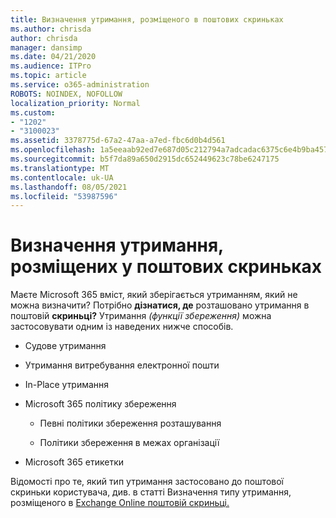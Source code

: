 ```yaml
---
title: Визначення утримання, розміщеного в поштових скриньках
ms.author: chrisda
author: chrisda
manager: dansimp
ms.date: 04/21/2020
ms.audience: ITPro
ms.topic: article
ms.service: o365-administration
ROBOTS: NOINDEX, NOFOLLOW
localization_priority: Normal
ms.custom:
- "1202"
- "3100023"
ms.assetid: 3378775d-67a2-47aa-a7ed-fbc6d0b4d561
ms.openlocfilehash: 1a5eeaab92ed7e687d05c212794a7adcadac6375c6e4b9ba4578835d9a9b9ef5
ms.sourcegitcommit: b5f7da89a650d2915dc652449623c78be6247175
ms.translationtype: MT
ms.contentlocale: uk-UA
ms.lasthandoff: 08/05/2021
ms.locfileid: "53987596"
---
```

# <a name="identify-holds-placed-on-mailboxes"></a>Визначення утримання, розміщених у поштових скриньках

Маєте Microsoft 365 вміст, який зберігається  утриманням, який не можна визначити?  Потрібно **дізнатися, де** розташовано утримання в поштовій **скриньці?** Утримання *(функції збереження)* можна застосовувати одним із наведених нижче способів.
  
- Судове утримання

- Утримання витребування електронної пошти

- In-Place утримання

- Microsoft 365 політику збереження 

  - Певні політики збереження розташування

  - Політики збереження в межах організації

- Microsoft 365 етикетки

Відомості про те, який тип утримання застосовано до поштової скриньки користувача, див. в статті Визначення типу утримання, розміщеного в [Exchange Online поштовій скриньці.](https://docs.microsoft.com/microsoft-365/compliance/identify-a-hold-on-an-exchange-online-mailbox)
